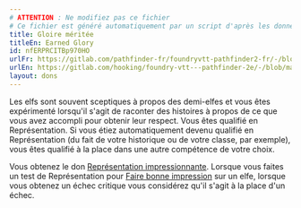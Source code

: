 ```yaml
---
# ATTENTION : Ne modifiez pas ce fichier
# Ce fichier est généré automatiquement par un script d'après les données du module Foundry VTT officiel et de sa traduction
title: Gloire méritée
titleEn: Earned Glory
id: nfERPRCITBp970HO
urlFr: https://gitlab.com/pathfinder-fr/foundryvtt-pathfinder2-fr/-/blob/master/data/feats/nfERPRCITBp970HO.htm
urlEn: https://gitlab.com/hooking/foundry-vtt---pathfinder-2e/-/blob/master/packs/data/feats.db/earned-glory.json
layout: dons
---
```

Les elfs sont souvent sceptiques à propos des demi-elfes et vous êtes expérimenté lorsqu'il s'agit de raconter des histoires à propos de ce que vous avez accompli pour obtenir leur respect. Vous êtes qualifié en Représentation. Si vous étiez automatiquement devenu qualifié en  Représentation (du fait de votre historique ou de votre classe, par exemple), vous êtes qualifié à la place dans une autre compétence de votre choix.

Vous obtenez le don [Représentation impressionnante](représentation-impressionnante.html). Lorsque vous faites un test de Représentation pour [Faire bonne impression](../actions/faire-bonne-impression.html) sur un elfe, lorsque vous obtenez un échec critique vous considérez qu'il s'agit à la place d'un échec.
